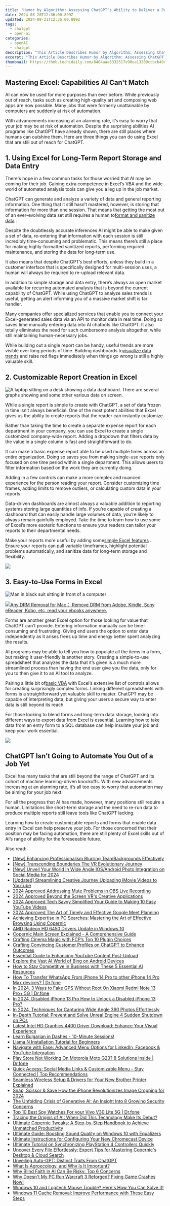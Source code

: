 ```yaml
---
title: "Humor by Algorithm: Assessing ChatGPT's Ability to Deliver a Punchline"
date: 2024-08-20T12:36:00.899Z
updated: 2024-08-21T12:36:00.899Z
tags:
  - chatgpt
  - open-ai
categories:
  - openAI
  - chatgpt
description: "This Article Describes Humor by Algorithm: Assessing ChatGPT's Ability to Deliver a Punchline"
excerpt: "This Article Describes Humor by Algorithm: Assessing ChatGPT's Ability to Deliver a Punchline"
thumbnail: https://thmb.techidaily.com/8404aae8332517e90ea13209ccbcb49d56b9cbe41228f9bbeee698b42d6caf34.jpg
---
```


## Mastering Excel: Capabilities AI Can't Match

 AI can now be used for more purposes than ever before. While previously out of reach, tasks such as creating high-quality art and composing web apps are now possible. Many jobs that were formerly unattainable by computers are suddenly at risk of automation.

 With advancements increasing at an alarming rate, it’s easy to worry that your job may be at risk of automation. Despite the surprising abilities AI programs like ChatGPT have already shown, there are still places where humans can outshine them. Here are three things you can do using Excel that are still out of reach for ChatGPT.

## 1\. Using Excel for Long-Term Report Storage and Data Entry

 There's hope in a few common tasks for those worried that AI may be coming for their job. Gaining extra competence in Excel’s VBA and the wide world of automated analysis tools can give you a leg up in the job market.

 ChatGPT can generate and analyze a variety of data and general reporting information. One thing that it still hasn’t mastered, however, is storing that information for more than one session. That means that getting the most out of an ever-evolving data set still requires a human to[format and sanitize data](https://www.makeuseof.com/use-custom-formatting-excel/) .

 Despite the doubtlessly accurate inferences AI might be able to make given a set of data, re-entering that information with each session is still incredibly time-consuming and problematic. This means there’s still a place for making highly-formatted sanitized reports, performing required maintenance, and storing the data for long-term use.

 It also means that despite ChatGPT’s best efforts, unless they build in a customer interface that is specifically designed for multi-session uses, a human will always be required to re-upload relevant data.

 In addition to simple storage and data entry, there’s always an open market available for recurring automated analysis that is beyond the current capability of ChatGPT. While using ChatGPT to analyze sales trends is useful, getting an alert informing you of a massive market shift is far handier.

 Many companies offer specialized services that enable you to connect your Excel-generated sales data via an API to monitor data in real time. Doing so saves time manually entering data into AI chatbots like ChatGPT. It also totally eliminates the need for such cumbersome analysis altogether, while still maintaining human-necessary jobs.

 While building out a single report can be handy, useful trends are more visible over long periods of time. Building dashboards to[visualize data trends](https://www.makeuseof.com/how-to-use-scatter-plot-predict-data-behavior-microsoft-excel/) and raise red flags immediately when things go wrong is still a highly valuable skill.

## 2\. Customizable Report Creation in Excel

![A laptop sitting on a desk showing a data dashboard. There are several graphs showing and some other various data on screen.](https://static1.makeuseofimages.com/wordpress/wp-content/uploads/2023/02/data-dashboard.jpg)

 While a single report is simple to create with ChatGPT, a set of data frozen in time isn’t always beneficial. One of the most potent abilities that Excel gives us the ability to create reports that the reader can instantly customize.

 Rather than taking the time to create a separate expense report for each department in your company, you can use Excel to create a single customized company-wide report. Adding a dropdown that filters data by the value in a single column is fast and straightforward to do.

 It can make a basic expense report able to be used multiple times across an entire organization. Doing so saves you from making single-use reports only focused on one time period within a single department. This allows users to filter information based on the work they are currently doing.

 Adding in a few controls can make a more complex and nuanced experience for the person reading your report. Consider customizing time frames, adding limits to remove outliers, or calculating custom data in your reports.

 Data-driven dashboards are almost always a valuable addition to reporting systems storing large quantities of info. If you’re capable of creating a dashboard that can easily handle large volumes of data, you’re likely to always remain gainfully employed. Take the time to learn how to use some of Excel’s more esoteric functions to ensure your readers can tailor your reports to their departmental needs.

 Make your reports more useful by adding some[simple Excel features](https://www.makeuseof.com/essential-excel-functions/) . Ensure your reports can pull variable timeframes, highlight potential problems automatically, and sanitize data for long-term storage and flexibility.

<!-- affiliate ads begin -->
<a href="https://shop.mondly.com/affiliate.php?ACCOUNT=ATISTUDI&AFFILIATE=108875&PATH=https%3A%2F%2Fwww.mondly.com%3FAFFILIATE%3D108875%26RESOURCE%3D%2BEducational%2B300x600%2B"><img src="https://secure.avangate.com/images/merchant/69c418c33ec2e1a4267fa9bb77fa1428/educational-300x600.gif" border="0"></a>
<!-- affiliate ads end -->
## 3\. Easy-to-Use Forms in Excel

![Man in black suit sitting in front of a computer](https://static1.makeuseofimages.com/wordpress/wp-content/uploads/2022/02/pexels-kampus-production-8353777.jpg)

<!-- affiliate ads begin -->
<a href="https://secure.2checkout.com/order/checkout.php?PRODS=4600114&QTY=1&AFFILIATE=108875&CART=1"><img src="https://www.epubor.com/images/drm-removal-feature2.png" border="0">Any DRM Removal for Mac： Remove DRM from Adobe, Kindle, Sony eReader, Kobo, etc, read your ebooks anywhere.</a>
<!-- affiliate ads end -->
 Forms are another great Excel option for those looking for value that ChatGPT can’t provide. Entering information manually can be time-consuming and frustrating. Giving end users the option to enter data independently as it arises frees up time and energy better spent analyzing the results.

 AI programs may be able to tell you how to populate all the items in a form, but making it user-friendly is another story. Creating a simple-to-use spreadsheet that analyzes the data that it’s given is a much more streamlined process than having the end user give you the data, only for you to then give it to an AI tool to analyze.

 Pairing a little bit of[basic VBA](https://www.makeuseof.com/tag/unlock-hidden-developer-tab-excel/) with Excel’s extensive list of controls allows for creating surprisingly complex forms. Linking different spreadsheets with forms is a straightforward yet valuable skill to master. ChatGPT may be capable of interpreting data, but giving your users a secure way to enter data is still beyond its reach.

 For those looking to blend forms and long-term data storage, looking into different ways to export data from Excel is essential. Learning how to take data from an entry form to a SQL database can help insulate your job and keep your work essential.

<!-- affiliate ads begin -->
<a href="https://store.nero.com/order/checkout.php?PRODS=22889392&QTY=1&AFFILIATE=108875&CART=1"><img src="http://webstatic.nero.com/nero2015-com-wAssets/img/affiliate/media/banner728-90eng.jpg" border="0"></a>
<!-- affiliate ads end -->
## ChatGPT Isn’t Going to Automate You Out of a Job Yet

 Excel has many tasks that are still beyond the range of ChatGPT and its cohort of machine learning-driven knockoffs. With new advancements increasing at an alarming rate, it’s all too easy to worry that automation may be aiming for your job next.

 For all the progress that AI has made, however, many positions still require a human. Limitations like short-term storage and the need to re-run data to produce multiple reports still leave tools like ChatGPT lacking.

 Learning how to create customizable reports and forms that enable data entry in Excel can help preserve your job. For those concerned that their position may be facing automation, there are still plenty of Excel skills out of AI’s range of ability for the foreseeable future.


<ins class="adsbygoogle"
     style="display:block"
     data-ad-format="autorelaxed"
     data-ad-client="ca-pub-7571918770474297"
     data-ad-slot="1223367746"></ins>



<ins class="adsbygoogle"
     style="display:block"
     data-ad-client="ca-pub-7571918770474297"
     data-ad-slot="8358498916"
     data-ad-format="auto"
     data-full-width-responsive="true"></ins>

<span class="atpl-alsoreadstyle">Also read:</span>
<div><ul>
<li><a href="https://screen-video-capture.techidaily.com/new-enhancing-professionalism-blurring-teambackgrounds-effectively/"><u>[New] Enhancing Professionalism  Blurring TeamBackgrounds Effectively</u></a></li>
<li><a href="https://some-guidance.techidaily.com/new-transcending-boundaries-the-vr-evolutionary-journey/"><u>[New] Transcending Boundaries  The VR Evolutionary Journey</u></a></li>
<li><a href="https://facebook-video-content.techidaily.com/new-unveil-your-world-in-wide-angle-iosandroid-photo-integration-on-social-media-for-2024/"><u>[New] Unveil Your World in Wide Angle  IOS/Android Photo Integration on Social Media for 2024</u></a></li>
<li><a href="https://facebook-video-footage.techidaily.com/updated-streamlining-creative-journey-uploading-imovie-videos-to-youtube/"><u>[Updated] Streamlining Creative Journey  Uploading iMovie Videos to YouTube</u></a></li>
<li><a href="https://screen-activity-recording.techidaily.com/2024-approved-addressing-mute-problems-in-obs-live-recording/"><u>2024 Approved  Addressing Mute Problems in OBS Live Recording</u></a></li>
<li><a href="https://extra-hints.techidaily.com/2024-approved-beyond-the-screen-vrs-creative-applications/"><u>2024 Approved  Beyond the Screen  VR's Creative Applications</u></a></li>
<li><a href="https://youtube-tips.techidaily.com/approved-tech-savvy-simplified-your-guide-to-making-10-easy-youtube-videos/"><u>2024 Approved  Tech Savvy Simplified  Your Guide to Making 10 Easy YouTube Videos</u></a></li>
<li><a href="https://screen-recording.techidaily.com/2024-approved-the-art-of-timely-and-effective-google-meet-planning/"><u>2024 Approved  The Art of Timely and Effective Google Meet Planning</u></a></li>
<li><a href="https://tech-revival.techidaily.com/achieving-expertise-in-pc-searches-mastering-the-art-of-effective-browsing-using-copernic/"><u>Achieving Expertise in PC Searches: Mastering the Art of Effective Browsing Using Copernic</u></a></li>
<li><a href="https://tech-revival.techidaily.com/amd-radeon-hd-6450-drivers-update-in-windows-10/"><u>AMD Radeon HD 6450 Drivers Update in Windows 10</u></a></li>
<li><a href="https://tech-revival.techidaily.com/copernic-main-screen-explained-a-comprehensive-guide/"><u>Copernic Main Screen Explained - A Comprehensive Guide</u></a></li>
<li><a href="https://fox-access.techidaily.com/crafting-cinema-magic-with-fcps-top-10-plugin-choices/"><u>Crafting Cinema Magic with FCP’s Top 10 Plugin Choices</u></a></li>
<li><a href="https://tech-revival.techidaily.com/crafting-convincing-customer-profiles-on-chatgpt-to-enhance-outcomes/"><u>Crafting Convincing Customer Profiles on ChatGPT to Enhance Outcomes</u></a></li>
<li><a href="https://youtube-clips.techidaily.com/essential-guide-to-enhancing-youtube-content-post-upload/"><u>Essential Guide to Enhancing YouTube Content Post-Upload</u></a></li>
<li><a href="https://tech-revival.techidaily.com/explore-the-vast-ai-world-of-bing-on-android-devices/"><u>Explore the Vast AI World of Bing on Android Devices</u></a></li>
<li><a href="https://tech-revival.techidaily.com/how-to-stay-competitive-in-business-with-these-5-essential-ai-resources/"><u>How to Stay Competitive in Business with These 5 Essential AI Resources</u></a></li>
<li><a href="https://review-topics.techidaily.com/how-to-transfer-whatsapp-from-iphone-14-pro-to-other-iphone-14-pro-max-devices-drfone-by-drfone-transfer-whatsapp-from-ios-transfer-whatsapp-from-ios/"><u>How To Transfer WhatsApp From iPhone 14 Pro to other iPhone 14 Pro Max devices? | Dr.fone</u></a></li>
<li><a href="https://fake-location.techidaily.com/in-2024-3-ways-to-fake-gps-without-root-on-xiaomi-redmi-note-13-proplus-5g-drfone-by-drfone-virtual-android/"><u>In 2024, 3 Ways to Fake GPS Without Root On Xiaomi Redmi Note 13 Pro+ 5G | Dr.fone</u></a></li>
<li><a href="https://ios-unlock.techidaily.com/in-2024-disabled-iphone-13-pro-how-to-unlock-a-disabled-iphone-13-pro-by-drfone-ios/"><u>In 2024, Disabled iPhone 13 Pro How to Unlock a Disabled iPhone 13 Pro?</u></a></li>
<li><a href="https://fox-info.techidaily.com/in-2024-techniques-for-capturing-wide-angle-360-photos-effortlessly/"><u>In 2024, Techniques for Capturing Wide Angle 360 Photos Effortlessly</u></a></li>
<li><a href="https://tech-revival.techidaily.com/in-depth-tutorial-prevent-and-solve-unreal-engine-4-sudden-shutdown-on-pcs/"><u>In-Depth Tutorial: Prevent and Solve Unreal Engine 4 Sudden Shutdown on PCs</u></a></li>
<li><a href="https://win-dash.techidaily.com/latest-intel-hd-graphics-4400-driver-download-enhance-your-visual-experience/"><u>Latest Intel HD Graphics 4400 Driver Download: Enhance Your Visual Experience</u></a></li>
<li><a href="https://mondly-stories.techidaily.com/1719581605473-learn-bulgarian-in-dashes-10-minute-sessions/"><u>Learn Bulgarian in Dashes - 10-Minute Sessions!</u></a></li>
<li><a href="https://tech-revival.techidaily.com/llama-n-installation-tutorial-for-beginners/"><u>Llama N Installation Tutorial for Beginners</u></a></li>
<li><a href="https://tech-revival.techidaily.com/navigate-with-ease-advanced-menu-options-for-linkedin-facebook-and-youtube-integration/"><u>Navigate with Ease: Advanced Menu Options for LinkedIn, Facebook & YouTube Integration</u></a></li>
<li><a href="https://fix-guide.techidaily.com/play-store-not-working-on-motorola-moto-g23-8-solutions-inside-drfone-by-drfone-fix-android-problems-fix-android-problems/"><u>Play Store Not Working On Motorola Moto G23? 8 Solutions Inside | Dr.fone</u></a></li>
<li><a href="https://tech-revival.techidaily.com/quick-access-social-media-links-and-customizable-menu-stay-connected-top-recommendations/"><u>Quick Access: Social Media Links & Customizable Menu - Stay Connected | Top Recommendations</u></a></li>
<li><a href="https://tech-revival.techidaily.com/seamless-wireless-setup-and-drivers-for-your-new-brother-printer-explained/"><u>Seamless Wireless Setup & Drivers for Your New Brother Printer Explained</u></a></li>
<li><a href="https://extra-guidance.techidaily.com/snap-scissor-and-save-how-the-iphone-revolutionizes-image-cropping-for-2024/"><u>Snap, Scissor & Save  How the iPhone Revolutionizes Image Cropping for 2024</u></a></li>
<li><a href="https://tech-revival.techidaily.com/the-unfolding-crisis-of-generative-ai-an-insight-into-8-growing-security-concerns/"><u>The Unfolding Crisis of Generative AI: An Insight Into 8 Growing Security Concerns</u></a></li>
<li><a href="https://android-location-track.techidaily.com/top-10-best-spy-watches-for-your-vivo-v30-lite-5g-drfone-by-drfone-virtual-android/"><u>Top 10 Best Spy Watches For your Vivo V30 Lite 5G | Dr.fone</u></a></li>
<li><a href="https://tech-revival.techidaily.com/tracing-the-origins-of-ai-when-did-this-technology-make-its-debut/"><u>Tracing the Origins of AI: When Did This Technology Make Its Debut?</u></a></li>
<li><a href="https://tech-revival.techidaily.com/ultimate-copernic-tweaks-a-step-by-step-handbook-to-achieve-unmatched-productivity/"><u>Ultimate Copernic Tweaks: A Step-by-Step Handbook to Achieve Unmatched Productivity</u></a></li>
<li><a href="https://tech-revival.techidaily.com/ultimate-guide-boosting-sound-quality-on-windows-10-with-equalizers/"><u>Ultimate Guide: Boosting Sound Quality on Windows 10 with Equalizers</u></a></li>
<li><a href="https://tech-revival.techidaily.com/ultimate-instructions-for-configuring-your-new-chromecast-device/"><u>Ultimate Instructions for Configuring Your New Chromecast Device</u></a></li>
<li><a href="https://tech-revival.techidaily.com/ultimate-tutorial-on-synchronizing-playstation-4-controllers-quickly/"><u>Ultimate Tutorial on Synchronizing PlayStation 4 Controllers Quickly</u></a></li>
<li><a href="https://tech-revival.techidaily.com/uncover-every-file-effortlessly-expert-tips-for-mastering-copernics-desktop-and-cloud-search/"><u>Uncover Every File Effortlessly: Expert Tips for Mastering Copernic's Desktop & Cloud Search</u></a></li>
<li><a href="https://tech-revival.techidaily.com/unveiling-auto-gpt-distinct-traits-from-chatgpt/"><u>Unveiling Auto-GPT: Distinct Traits From ChatGPT</u></a></li>
<li><a href="https://tech-revival.techidaily.com/what-is-agroecology-and-why-is-it-important/"><u>What Is Agroecology, and Why Is It Important?</u></a></li>
<li><a href="https://tech-revival.techidaily.com/why-blind-faith-in-ai-can-be-risky-top-6-concerns/"><u>Why Blind Faith in AI Can Be Risky: Top 6 Concerns</u></a></li>
<li><a href="https://win-blog.techidaily.com/1723001825340-why-doesnt-my-pc-run-warcraft-3-reforged-fixing-game-crashes-now/"><u>Why Doesn't My PC Run Warcraft 3 Reforged? Fixing Game Crashes Now!</u></a></li>
<li><a href="https://tech-revival.techidaily.com/windows-10-and-logitech-mouse-trouble-heres-how-you-can-solve-it/"><u>Windows 10 and Logitech Mouse Trouble? Here's How You Can Solve It!</u></a></li>
<li><a href="https://tech-revival.techidaily.com/windows-11-cache-removal-improve-performance-with-these-easy-steps/"><u>Windows 11 Cache Removal: Improve Performance with These Easy Steps</u></a></li>
</ul></div>
